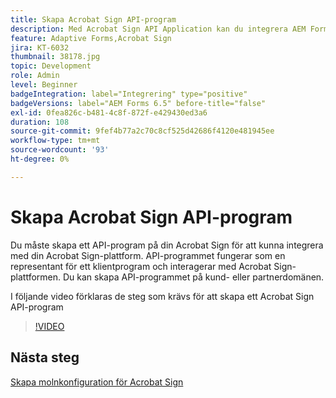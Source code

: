 ```yaml
---
title: Skapa Acrobat Sign API-program
description: Med Acrobat Sign API Application kan du integrera AEM Forms med Acrobat Sign
feature: Adaptive Forms,Acrobat Sign
jira: KT-6032
thumbnail: 38178.jpg
topic: Development
role: Admin
level: Beginner
badgeIntegration: label="Integrering" type="positive"
badgeVersions: label="AEM Forms 6.5" before-title="false"
exl-id: 0fea826c-b481-4c8f-872f-e429430ed3a6
duration: 108
source-git-commit: 9fef4b77a2c70c8cf525d42686f4120e481945ee
workflow-type: tm+mt
source-wordcount: '93'
ht-degree: 0%

---
```


# Skapa Acrobat Sign API-program

Du måste skapa ett API-program på din Acrobat Sign för att kunna integrera med din Acrobat Sign-plattform. API-programmet fungerar som en representant för ett klientprogram och interagerar med Acrobat Sign-plattformen. Du kan skapa API-programmet på kund- eller partnerdomänen.

I följande video förklaras de steg som krävs för att skapa ett Acrobat Sign API-program

>[!VIDEO](https://video.tv.adobe.com/v/38178?quality=12&learn=on)

## Nästa steg

[Skapa molnkonfiguration för Acrobat Sign](./create-adobe-sign-cloud-configuration.md)